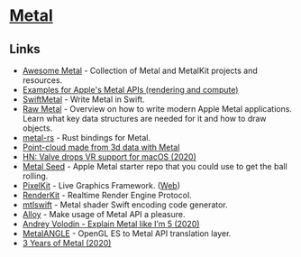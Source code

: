 # [Metal](https://developer.apple.com/metal/)

## Links

- [Awesome Metal](https://github.com/adamnemecek/awesome-metal) - Collection of Metal and MetalKit projects and resources.
- [Examples for Apple's Metal APIs (rendering and compute)](https://github.com/dehesa/Metal)
- [SwiftMetal](https://github.com/hexagons/SwiftMetal) - Write Metal in Swift.
- [Raw Metal](https://alain.xyz/blog/raw-metal) - Overview on how to write modern Apple Metal applications. Learn what key data structures are needed for it and how to draw objects.
- [metal-rs](https://github.com/gfx-rs/metal-rs) - Rust bindings for Metal.
- [Point-cloud made from 3d data with Metal](https://github.com/roberthein/Metal-Point-Cloud)
- [HN: Valve drops VR support for macOS (2020)](https://news.ycombinator.com/item?id=23047348)
- [Metal Seed](https://github.com/alaingalvan/metal-seed) - Apple Metal starter repo that you could use to get the ball rolling.
- [PixelKit](https://github.com/hexagons/pixelkit) - Live Graphics Framework. ([Web](http://pixelkit.net/))
- [RenderKit](https://github.com/hexagons/RenderKit) - Realtime Render Engine Protocol.
- [mtlswift](https://github.com/s1ddok/mtlswift) - Metal shader Swift encoding code generator.
- [Alloy](https://github.com/s1ddok/Alloy) - Make usage of Metal API a pleasure.
- [Andrey Volodin - Explain Metal like I’m 5 (2020)](https://www.youtube.com/watch?v=ebap8D1-GIY)
- [MetalANGLE](https://github.com/kakashidinho/metalangle) - OpenGL ES to Metal API translation layer.
- [3 Years of Metal (2020)](https://blog.roblox.com/2020/05/3-years-metal/)
